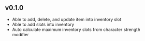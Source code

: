 ## v0.1.0

* Able to add, delete, and update item into inventory slot
* Able to add slots into inventory
* Auto calculate maximum inventory slots from character strength modifier